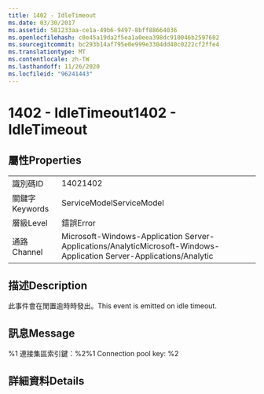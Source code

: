 ```yaml
---
title: 1402 - IdleTimeout
ms.date: 03/30/2017
ms.assetid: 581233aa-ce1a-49b6-9497-8bff88664036
ms.openlocfilehash: c0e45a19da2f5ea1a0eea398dc910046b2597602
ms.sourcegitcommit: bc293b14af795e0e999e3304dd40c0222cf2ffe4
ms.translationtype: MT
ms.contentlocale: zh-TW
ms.lasthandoff: 11/26/2020
ms.locfileid: "96241443"
---
```

# <a name="1402---idletimeout"></a><span data-ttu-id="b0372-102">1402 - IdleTimeout</span><span class="sxs-lookup"><span data-stu-id="b0372-102">1402 - IdleTimeout</span></span>

## <a name="properties"></a><span data-ttu-id="b0372-103">屬性</span><span class="sxs-lookup"><span data-stu-id="b0372-103">Properties</span></span>  
  
|||  
|-|-|  
|<span data-ttu-id="b0372-104">識別碼</span><span class="sxs-lookup"><span data-stu-id="b0372-104">ID</span></span>|<span data-ttu-id="b0372-105">1402</span><span class="sxs-lookup"><span data-stu-id="b0372-105">1402</span></span>|  
|<span data-ttu-id="b0372-106">關鍵字</span><span class="sxs-lookup"><span data-stu-id="b0372-106">Keywords</span></span>|<span data-ttu-id="b0372-107">ServiceModel</span><span class="sxs-lookup"><span data-stu-id="b0372-107">ServiceModel</span></span>|  
|<span data-ttu-id="b0372-108">層級</span><span class="sxs-lookup"><span data-stu-id="b0372-108">Level</span></span>|<span data-ttu-id="b0372-109">錯誤</span><span class="sxs-lookup"><span data-stu-id="b0372-109">Error</span></span>|  
|<span data-ttu-id="b0372-110">通路</span><span class="sxs-lookup"><span data-stu-id="b0372-110">Channel</span></span>|<span data-ttu-id="b0372-111">Microsoft-Windows-Application Server-Applications/Analytic</span><span class="sxs-lookup"><span data-stu-id="b0372-111">Microsoft-Windows-Application Server-Applications/Analytic</span></span>|  
  
## <a name="description"></a><span data-ttu-id="b0372-112">描述</span><span class="sxs-lookup"><span data-stu-id="b0372-112">Description</span></span>  

 <span data-ttu-id="b0372-113">此事件會在閒置逾時時發出。</span><span class="sxs-lookup"><span data-stu-id="b0372-113">This event is emitted on idle timeout.</span></span>  
  
## <a name="message"></a><span data-ttu-id="b0372-114">訊息</span><span class="sxs-lookup"><span data-stu-id="b0372-114">Message</span></span>  

 <span data-ttu-id="b0372-115">%1 連接集區索引鍵：%2</span><span class="sxs-lookup"><span data-stu-id="b0372-115">%1 Connection pool key: %2</span></span>  
  
## <a name="details"></a><span data-ttu-id="b0372-116">詳細資料</span><span class="sxs-lookup"><span data-stu-id="b0372-116">Details</span></span>
